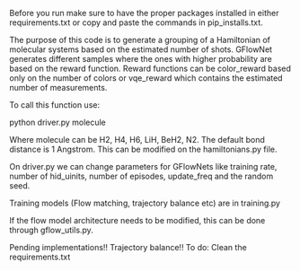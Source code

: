 Before you run make sure to have the proper packages installed in either requirements.txt or copy and paste the commands in pip_installs.txt.


The purpose of this code is to generate a grouping of a Hamiltonian of molecular systems based on the estimated number of shots.
GFlowNet generates different samples where the ones with higher probability are based on the reward function.
Reward functions can be color_reward based only on the number of colors or vqe_reward which contains the estimated number of measurements.

To call this function use:

python driver.py molecule

Where molecule can be H2, H4, H6, LiH, BeH2, N2. The default bond distance is 1 Angstrom. This can be modified on the hamiltonians.py file.

On driver.py we can change parameters for GFlowNets like training rate, number of hid_uinits, number of episodes, update_freq and the random seed. 

Training models (Flow matching, trajectory balance etc) are in training.py

If the flow model architecture needs to be modified, this can be done through gflow_utils.py.

Pending implementations!!
Trajectory balance!!
To do:
Clean the requirements.txt
